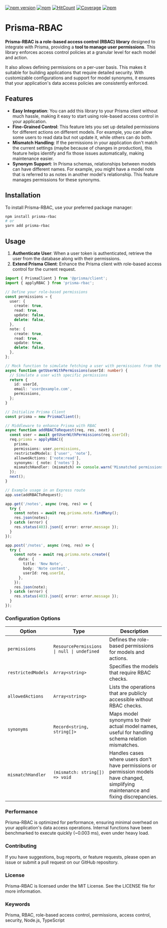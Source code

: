 [![npm version](https://badge.fury.io/js/prisma-rbac.svg)](https://badge.fury.io/js/prisma-rbac)
[![npm](https://img.shields.io/npm/dt/prisma-rbac.svg)](https://www.npmjs.com/package/prisma-rbac)
[![HitCount](https://hits.dwyl.com/multipliedtwice/prisma-rbac.svg?style=flat)](http://hits.dwyl.com/multipliedtwice/prisma-rbac)
[![Coverage](https://img.shields.io/codecov/c/github/multipliedtwice/prisma-rbac/main.svg)](https://codecov.io/gh/multipliedtwice/prisma-rbac)
[![npm](https://img.shields.io/npm/l/prisma-rbac.svg)](LICENSE)

# Prisma-RBAC
**Prisma-RBAC is a role-based access control (RBAC) library** designed to integrate with Prisma, providing a **tool to manage user permissions**. This library enforces access control policies at a granular level for each model and action. 

It also allows defining permissions on a per-user basis. This makes it suitable for building applications that require detailed security. With customizable configurations and support for model synonyms, it ensures that your application's data access policies are consistently enforced.

## Features
- **Easy Integration**: You can add this library to your Prisma client without much hassle, making it easy to start using role-based access control in your application.
- **Fine-Grained Control**: This feature lets you set up detailed permissions for different actions on different models. For example, you can allow some users to read data but not update it, while others can do both.
- **Mismatch Handling**: If the permissions in your application don't match the current settings (maybe because of changes in production), this feature helps identify and fix those issues automatically, making maintenance easier.
- **Synonym Support**: In Prisma schemas, relationships between models can have different names. For example, you might have a model note that is referred to as notes in another model's relationship. This feature manages permissions for these synonyms.


## Installation
To install Prisma-RBAC, use your preferred package manager:

```sh
npm install prisma-rbac
# or
yarn add prisma-rbac
```

## Usage
1. **Authenticate User**: When a user token is authenticated, retrieve the user from the database along with their permissions.
2. **Extend Prisma Client**: Enhance the Prisma client with role-based access control for the current request.

```ts
import { PrismaClient } from '@prisma/client';
import { applyRBAC } from 'prisma-rbac';

// Define your role-based permissions
const permissions = {
  user: {
    create: true,
    read: true,
    update: false,
    delete: false,
  },
  note: {
    create: true,
    read: true,
    update: true,
    delete: false,
  },
};

// Mock function to simulate fetching a user with permissions from the database
async function getUserWithPermissions(userId: number) {
  // Simulate a user with specific permissions
  return {
    id: userId,
    email: 'user@example.com',
    permissions,
  };
}

// Initialize Prisma Client
const prisma = new PrismaClient();

// Middleware to enhance Prisma with RBAC
async function addRBACToRequest(req, res, next) {
  const user = await getUserWithPermissions(req.userId);
  req.prisma = applyRBAC({
    prisma,
    permissions: user.permissions,
    restrictedModels: ['user', 'note'],
    allowedActions: ['note:read'],
    synonyms: { note: ['notes'] },
    mismatchHandler: (mismatch) => console.warn('Mismatched permissions:', mismatch),
  });
  next();
}

// Example usage in an Express route
app.use(addRBACToRequest);

app.get('/notes', async (req, res) => {
  try {
    const notes = await req.prisma.note.findMany();
    res.json(notes);
  } catch (error) {
    res.status(403).json({ error: error.message });
  }
});

app.post('/notes', async (req, res) => {
  try {
    const note = await req.prisma.note.create({
      data: {
        title: 'New Note',
        body: 'Note content',
        userId: req.userId,
      },
    });
    res.json(note);
  } catch (error) {
    res.status(403).json({ error: error.message });
  }
});
```

### Configuration Options
| Option             | Type                          | Description                                                                                      |
|--------------------|-------------------------------|--------------------------------------------------------------------------------------------------|
| `permissions`      | `ResourcePermissions \| null \| undefined` | Defines the role-based permissions for models and actions.                                       |
| `restrictedModels`  | `Array<string>`               | Specifies the models that require RBAC checks.                                                   |
| `allowedActions` | `Array<string>`               | Lists the operations that are publicly accessible without RBAC checks.                           |
| `synonyms`          | `Record<string, string[]>`    | Maps model synonyms to their actual model names, useful for handling schema relation mismatches.  |
| `mismatchHandler`  | `(mismatch: string[]) => void`| Handles cases where users don't have permissions or permission models have changed, simplifying maintenance and fixing discrepancies. |

### Performance
Prisma-RBAC is optimized for performance, ensuring minimal overhead on your application's data access operations. Internal functions have been benchmarked to execute quickly (~0.003 ms), even under heavy load.

### Contributing
If you have suggestions, bug reports, or feature requests, please open an issue or submit a pull request on our GitHub repository.

### License
Prisma-RBAC is licensed under the MIT License. See the LICENSE file for more information.

### Keywords
Prisma, RBAC, role-based access control, permissions, access control, security, Node.js, TypeScript


